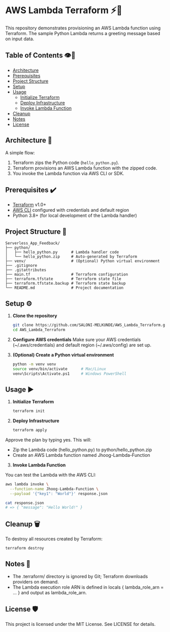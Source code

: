 # AWS Lambda Terraform ⚡🧱

This repository demonstrates provisioning an AWS Lambda function using Terraform. The sample Python Lambda returns a greeting message based on input data.

## Table of Contents 👁️📌

- [Architecture](#architecture)
- [Prerequisites](#prerequisites)
- [Project Structure](#project-structure)
- [Setup](#setup)
- [Usage](#usage)
  - [Initialize Terraform](#initialize-terraform)
  - [Deploy Infrastructure](#deploy-infrastructure)
  - [Invoke Lambda Function](#invoke-lambda-function)
- [Cleanup](#cleanup)
- [Notes](#notes)
- [License](#license)



## Architecture 📐

A simple flow:

1. Terraform zips the Python code (`hello_python.py`).
2. Terraform provisions an AWS Lambda function with the zipped code.
3. You invoke the Lambda function via AWS CLI or SDK.



## Prerequisites ✔️

- [Terraform](https://www.terraform.io/downloads.html) v1.0+
- [AWS CLI](https://aws.amazon.com/cli/) configured with credentials and default region
- Python 3.8+ (for local development of the Lambda handler)



## Project Structure 📂

```text
Serverless_App_Feedback/
├── python/
│   ├── hello_python.py      # Lambda handler code
│   └── hello_python.zip     # Auto-generated by Terraform
├── venv/                    # (Optional) Python virtual environment
├── .gitignore
├── .gitattributes
├── main.tf                  # Terraform configuration
├── terraform.tfstate        # Terraform state file
├── terraform.tfstate.backup # Terraform state backup
└── README.md                # Project documentation
```

## Setup ⚙️

1. **Clone the repository**
   ```bash
   git clone https://github.com/SALONI-MELKUNDE/AWS_Lambda_Terraform.git
   cd AWS_Lambda_Terraform
   ```
2. **Configure AWS credentials**
   Make sure your AWS credentials (~/.aws/credentials) and default region (~/.aws/config) are set up.

3. **(Optional) Create a Python virtual environment**
   ```bash
   python -m venv venv
   source venv/bin/activate      # Mac/Linux
   venv\Scripts\Activate.ps1     # Windows PowerShell
   ```


## Usage ▶️

1. **Initialize Terraform**

   ```bash
   terraform init
   ```
3. **Deploy Infrastructure**

   ```bash
   terraform apply
   ```
  Approve the plan by typing yes. This will:
- Zip the Lambda code (hello_python.py) to python/hello_python.zip
- Create an AWS Lambda function named Jhoog-Lambda-Function

3. **Invoke Lambda Function**
 
You can test the Lambda with the AWS CLI:

```bash
aws lambda invoke \
  --function-name Jhoog-Lambda-Function \
  --payload '{"key1": "World"}' response.json

cat response.json
# => { "message": "Hello World!" }
```


## Cleanup 🗑️

To destroy all resources created by Terraform:

```bash
terraform destroy
```

## Notes 📝
 
- The .terraform/ directory is ignored by Git; Terraform downloads providers on demand.
- The Lambda execution role ARN is defined in locals { lambda_role_arn = ... } and output as lambda_role_arn.


## License 🛡️

This project is licensed under the MIT License. See LICENSE for details.



   


